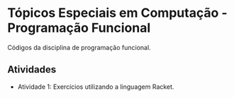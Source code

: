 # Tópicos Especiais em Computação - Programação Funcional

Códigos da disciplina de programação funcional.

## Atividades

- Atividade 1: Exercícios utilizando a linguagem Racket.
